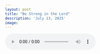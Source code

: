```yaml
---
layout: post
title: "Be Strong in the Lord"
description: 'July 13, 2025'
image:
---
```


<audio controls>
  <source src="assets/audio/fbc_2025-07-13_sermon.mp3" type="audio/mp3">
Your browser does not support the audio element.
</audio>
